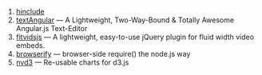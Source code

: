 1. [hinclude](http://mnot.github.io/hinclude/)
2. [textAngular](http://textangular.com/) — A Lightweight, Two-Way-Bound & Totally Awesome Angular.js Text-Editor
3. [fitvidsjs](http://fitvidsjs.com) — A lightweight, easy-to-use jQuery plugin for fluid width video embeds.
4. [browserify](http://browserify.org/) — browser-side require() the node.js way
5. [nvd3](http://nvd3.org/) — Re-usable charts for d3.js
